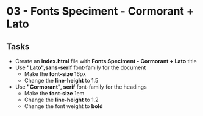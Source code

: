 # 03 - Fonts Speciment - Cormorant + Lato

## Tasks
 * Create an **index.html** file with **Fonts Speciment - Cormorant + Lato** title 
* Use **"Lato",sans-serif**  font-family for the document
	* Make the **font-size** 16px
	* Change the **line-height** to 1.5
* Use **"Cormorant", serif** font-family for the headings
	* Make the **font-size** 1em
	* Change the **line-height** to 1.2
	* Change the font weight to **bold**
